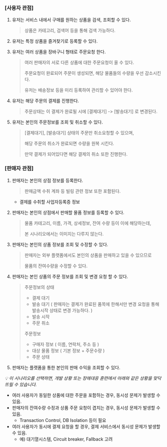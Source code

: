 ### **[사용자 관점]**

1. 유저는 서비스 내에서 구매를 원하는 상품을 검색, 조회할 수 있다.

   > 상품은 카테고리, 검색어 등을 통해 검색 가능하다.
>
2. 유저는 특정 상품을 즐겨찾기로 등록할 수 있다.
3. 유저는 여러 상품을 장바구니 형태로 주문요청 한다.

   > 여러 판매자의 서로 다른 상품에 대한 주문요청이 올 수 있다.
   >
   >
   > 주문요청이 완료되어 주문이 생성되면, 해당 물품들의 수량을 우선 감소시킨다.
   >
   > 유저는 배송정보 등을 미리 등록하여 관리할 수 있어야 한다.
>
4. 유저는 해당 주문의 결제를 진행한다.

   > 주문상태는 이 결제가 완료될 시에 [결제대기] -> [발송대기] 로 변경된다.
>
5. 유저는 본인의 주문정보를 조회 및 취소할 수 있다.

   > [결제대기], [발송대기] 상태의 주문만 취소요청할 수 있으며,
   >
   >
   > 해당 주문의 취소가 완료되면 수량을 원복 시킨다.
   >
   > 만약 결제가 되어있다면 해당 결제의 취소 또한 진행한다.
>

### **[판매자 관점]**

1. 판매자는 본인의 상점 정보를 등록한다.

   > 판매금액 수취 계좌 등 빌링 관련 정보 또한 포함된다.
    - 결제를 수취할 사업자등록증 정보
   >
2. 판매자는 본인의 상점에서 판매할 물품 정보를 등록할 수 있다.

   > 물품 카테고리, 이름, 가격, 상세정보, 잔여 수량 등이 이에 해당하는데,
   >
   >
   > 본 시나리오에서는 이미지는 다루지 않는다.
>
3. 판매자는 본인의 상품 정보를 조회 및 수정할 수 있다.

   > 판매자는 외부 플랫폼에서도 본인의 상품을 판매하고 있을 수 있으므로
   >
   >
   > 물품의 잔여수량을 수정할 수 있다.
>
4. 판매자는 본인 상품의 주문 정보를 조회 및 변경 요청 할 수 있다.

   > 주문정보의 상태
   >
   > - 결제 대기
   > - 발송 대기 ( 판매자는 결제가 완료된 품목에 한해서만 변경 요청을 통해 발송시작 상태로 변경 가능하다. )
   > - 발송 시작
   > - 주문 취소
   >
   > 주문정보
   >
   > - 구매자 정보 ( 이름, 연락처, 주소 등 )
   > - 대상 물품 정보 ( 기본 정보 + 주문수량 )
   > - 주문 상태
5. 판매자는 플랫폼을 통한 본인의 판매 수익을 조회할 수 있다.


*<i>💡 이 시나리오를 선택하면, 개발 상황 또는 장애대응 훈련에서 아래와 같은 상황을 맞닥뜨릴 수 있습니다.</i>*
- 여러 사용자가 동일한 상품에 대한 주문을 포함하는 경우, 동시성 문제가 발생할 수 있음.
- 판매자의 잔여수량 수정과 상품 주문 요청이 겹치는 경우, 동시성 문제가 발생할 수 있음.
    - Transaction Control, DB Isolation 등이 필요
- 여러 사용자가 동시에 결제 요청을 할 경우, 결제 서비스에서 동시성 문제가 발생할 수 있음.
    - 예) 대기열시스템, Circuit breaker, Fallback 고려
